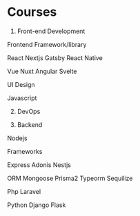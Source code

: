 # Courses

1. Front-end Development

Frontend Framework/library

React
Nextjs
Gatsby
React Native

Vue
Nuxt
Angular
Svelte

UI Design

Javascript



2. DevOps


3. Backend

Nodejs

Frameworks

Express
Adonis
Nestjs

ORM
Mongoose
Prisma2
Typeorm
Sequilize

Php
Laravel

Python
Django
Flask
